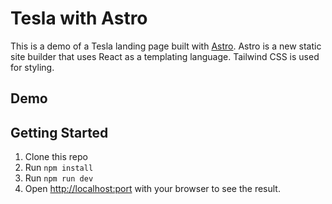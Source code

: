 <!-- Tesla with astro presentation -->

# Tesla with Astro

This is a demo of a Tesla landing page built with [Astro](https://astro.build/).
Astro is a new static site builder that uses React as a templating language.
Tailwind CSS is used for styling. 
## Demo



## Getting Started

1. Clone this repo 
2. Run `npm install`
3. Run `npm run dev`
4. Open [http://localhost:port](http://localhost:port) with your browser to see the result.